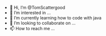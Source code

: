 - 👋 Hi, I’m @TomScattergood
- 👀 I’m interested in ...
- 🌱 I’m currently learning how to code with java 
- 💞️ I’m looking to collaborate on ...
- 📫 How to reach me ...

<!---
TomScattergood/TomScattergood is a ✨ special ✨ repository because its `README.md` (this file) appears on your GitHub profile.
You can click the Preview link to take a look at your changes.
--->
